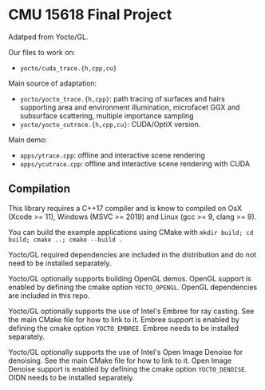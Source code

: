 # CMU 15618 Final Project

Adatped from Yocto/GL.

Our files to work on:
- `yocto/cuda_trace.{h,cpp,cu}`

Main source of adaptation:
- `yocto/yocto_trace.{h,cpp}`: path tracing of surfaces and hairs supporting
  area and environment illumination, microfacet GGX and subsurface scattering,
  multiple importance sampling
- `yocto/yocto_cutrace.{h,cpp,cu}`: CUDA/OptiX version.


Main demo:
- `apps/ytrace.cpp`: offline and interactive scene rendering
- `apps/ycutrace.cpp`: offline and interactive scene rendering with CUDA


## Compilation

This library requires a C++17 compiler and is know to compiled on
OsX (Xcode >= 11), Windows (MSVC >= 2019) and Linux (gcc >= 9, clang >= 9).

You can build the example applications using CMake with
`mkdir build; cd build; cmake ..; cmake --build .`

Yocto/GL required dependencies are included in the distribution and do not
need to be installed separately.

Yocto/GL optionally supports building OpenGL demos. OpenGL support is enabled
by defining the cmake option `YOCTO_OPENGL`. 
OpenGL dependencies are included in this repo.

Yocto/GL optionally supports the use of Intel's Embree for ray casting.
See the main CMake file for how to link to it. Embree support is enabled by
defining the cmake option `YOCTO_EMBREE`. Embree needs to be installed separately.

Yocto/GL optionally supports the use of Intel's Open Image Denoise for denoising.
See the main CMake file for how to link to it. Open Image Denoise support
is enabled by defining the cmake option `YOCTO_DENOISE`.
OIDN needs to be installed separately.
